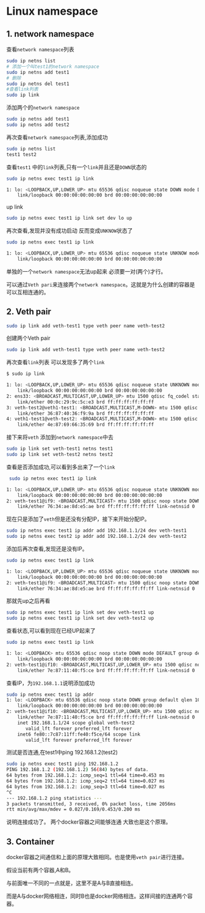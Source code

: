 # Linux namespace



## 1. network namespace

查看`network namespace`列表

```sh
sudo ip netns list
# 添加一个叫test1的network namespace
sudo ip netns add test1 
# 删除
sudo ip netns del test1 
#查看link列表
sudo ip link

```

添加两个的`network namespace`

```sh
sudo ip netns add test1 
sudo ip netns add test2
```

再次查看`network namespace`列表,添加成功

```sh
sudo ip netns list
test1 test2
```

查看`test1` 中的`link`列表,只有一个`link`并且还是`DOWN`状态的

```sh
sudo ip netns exec test1 ip link

1: lo: <LOOPBACK,UP,LOWER_UP> mtu 65536 qdisc noqueue state DOWN mode DEFAULT group default qlen 1000
    link/loopback 00:00:00:00:00:00 brd 00:00:00:00:00:00
```

up link

```sh
sudo ip netns exec test1 ip link set dev lo up
```

再次查看,发现并没有成功启动 反而变成`UNKNOW`状态了

```sh
sudo ip netns exec test1 ip link

1: lo: <LOOPBACK,UP,LOWER_UP> mtu 65536 qdisc noqueue state UNKNOW mode DEFAULT group default qlen 1000
    link/loopback 00:00:00:00:00:00 brd 00:00:00:00:00:00
```



单独的一个`network namespace`无法up起来 必须要一对(两个)才行。

可以通过`Veth pari`来连接两个`network namespace`。这就是为什么创建的容器是可以互相连通的。

## 2. Veth pair

```sh
sudo ip link add veth-test1 type veth peer name veth-test2
```

创建两个Veth pair

```sh
sudo ip link add veth-test1 type veth peer name veth-test2
```

再次查看`link`列表 可以发现多了两个`link`

```sh
$ sudo ip link

1: lo: <LOOPBACK,UP,LOWER_UP> mtu 65536 qdisc noqueue state UNKNOWN mode DEFAULT group default qlen 1000
    link/loopback 00:00:00:00:00:00 brd 00:00:00:00:00:00
2: ens33: <BROADCAST,MULTICAST,UP,LOWER_UP> mtu 1500 qdisc fq_codel state UP mode DEFAULT group default qlen 1000
    link/ether 00:0c:29:9c:5c:e3 brd ff:ff:ff:ff:ff:ff
3: veth-test2@veth1-test1: <BROADCAST,MULTICAST,M-DOWN> mtu 1500 qdisc noop state DOWN mode DEFAULT group default qlen 1000
    link/ether 36:87:40:36:f9:9a brd ff:ff:ff:ff:ff:ff
4: veth1-test1@veth-test2: <BROADCAST,MULTICAST,M-DOWN> mtu 1500 qdisc noop state DOWN mode DEFAULT group default qlen 1000
    link/ether 4e:87:69:66:35:69 brd ff:ff:ff:ff:ff:ff
```

接下来将`veth` 添加到`network namespace`中去

```sh
sudo ip link set veth-test1 netns test1
sudo ip link set veth-test2 netns test2
```

查看是否添加成功,可以看到多出来了一个`link` 

```sh
 sudo ip netns exec test1 ip link

1: lo: <LOOPBACK,UP,LOWER_UP> mtu 65536 qdisc noqueue state UNKNOWN mode DEFAULT group default qlen 1000
    link/loopback 00:00:00:00:00:00 brd 00:00:00:00:00:00
2: veth-test1@if9: <BROADCAST,MULTICAST> mtu 1500 qdisc noop state DOWN mode DEFAULT group default qlen 1000
    link/ether 76:34:ae:8d:e5:ae brd ff:ff:ff:ff:ff:ff link-netnsid 0
```



现在只是添加了`veth`但是还没有分配IP，接下来开始分配IP。

```sh
sudo ip netns exec test1 ip addr add 192.168.1.1/24 dev veth-test1
sudo ip netns exec test2 ip addr add 192.168.1.2/24 dev veth-test2
```

添加后再次查看,发现还是没有IP。

```sh
sudo ip netns exec test1 ip link

1: lo: <LOOPBACK,UP,LOWER_UP> mtu 65536 qdisc noqueue state UNKNOWN mode DEFAULT group default qlen 1000
    link/loopback 00:00:00:00:00:00 brd 00:00:00:00:00:00
2: veth-test1@if9: <BROADCAST,MULTICAST> mtu 1500 qdisc noop state DOWN mode DEFAULT group default qlen 1000
    link/ether 76:34:ae:8d:e5:ae brd ff:ff:ff:ff:ff:ff link-netnsid 0
```

那就先up之后再看

```sh
sudo ip netns exec test1 ip link set dev veth-test1 up
sudo ip netns exec test1 ip link set dev veth-test2 up
```

查看状态,可以看到现在已经UP起来了

```sh
sudo ip netns exec test1 ip link

1: lo: <LOOPBACK> mtu 65536 qdisc noop state DOWN mode DEFAULT group default qlen 1000
    link/loopback 00:00:00:00:00:00 brd 00:00:00:00:00:00
2: veth-test1@if10: <BROADCAST,MULTICAST,UP,LOWER_UP> mtu 1500 qdisc noqueue state UP mode DEFAULT group default qlen 1000
    link/ether 7e:87:11:40:f5:ce brd ff:ff:ff:ff:ff:ff link-netnsid 0
```

查看IP，为`192.168.1.1`说明添加成功

```sh
sudo ip netns exec test1 ip addr
1: lo: <LOOPBACK> mtu 65536 qdisc noop state DOWN group default qlen 1000
    link/loopback 00:00:00:00:00:00 brd 00:00:00:00:00:00
2: veth-test1@if10: <BROADCAST,MULTICAST,UP,LOWER_UP> mtu 1500 qdisc noqueue state UP group default qlen 1000
    link/ether 7e:87:11:40:f5:ce brd ff:ff:ff:ff:ff:ff link-netnsid 0
    inet 192.168.1.1/24 scope global veth-test2
       valid_lft forever preferred_lft forever
    inet6 fe80::7c87:11ff:fe40:f5ce/64 scope link 
       valid_lft forever preferred_lft forever
```

测试是否连通,在test1中ping 192.168.1.2(test2)

```sh
sudo ip netns exec test1 ping 192.168.1.2
PING 192.168.1.2 (192.168.1.2) 56(84) bytes of data.
64 bytes from 192.168.1.2: icmp_seq=1 ttl=64 time=0.453 ms
64 bytes from 192.168.1.2: icmp_seq=2 ttl=64 time=0.027 ms
64 bytes from 192.168.1.2: icmp_seq=3 ttl=64 time=0.027 ms
^C
--- 192.168.1.2 ping statistics ---
3 packets transmitted, 3 received, 0% packet loss, time 2056ms
rtt min/avg/max/mdev = 0.027/0.169/0.453/0.200 ms
```
说明连接成功了。
两个docker容器之间能够连通 大致也是这个原理。

## 3. Container

docker容器之间通信和上面的原理大致相同。也是使用`veth pair`进行连接。

假设当前有两个容器,A和B。

与前面唯一不同的一点就是，这里不是A与B直接相连。

而是A与docker网络相连，同时B也是docker网络相连。这样间接的连通两个容器。